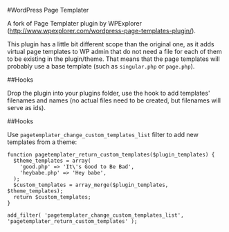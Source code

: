 #WordPress Page Templater

A fork of Page Templater plugin by WPExplorer (http://www.wpexplorer.com/wordpress-page-templates-plugin/). 

This plugin has a little bit different scope than the original one, as it adds virtual page templates to WP admin that do not need a file for each of them to be existing in the plugin/theme. That means that the page templates will probably use a base template (such as `singular.php` or `page.php`).

##Hooks

Drop the plugin into your plugins folder, use the hook to add templates' filenames and names (no actual files need to be created, but filenames will serve as ids).

##Hooks

Use `pagetemplater_change_custom_templates_list` filter to add new templates from a theme:

````
function pagetemplater_return_custom_templates($plugin_templates) {
  $theme_templates = array( 
    'good.php' => 'It\'s Good to Be Bad',
    'heybabe.php' => 'Hey babe',
  );
  $custom_templates = array_merge($plugin_templates, $theme_templates);
  return $custom_templates;
}

add_filter( 'pagetemplater_change_custom_templates_list', 'pagetemplater_return_custom_templates' );
````